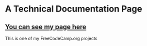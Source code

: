 # A Technical Documentation Page

## [You can see my page here](https://marie-noelle97.github.io/technical-documentation-page/)

This is one of my FreeCodeCamp.org projects
